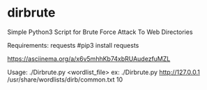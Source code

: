# dirbrute
Simple Python3 Script for Brute Force Attack To Web Directories

Requirements:
requests
#pip3 install requests

https://asciinema.org/a/x6v5mhhKb74xbRUAudezfuMZL

Usage:
./Dirbrute.py <target> <wordlist_file> <threads>
 ex: ./Dirbrute.py http://127.0.0.1 /usr/share/wordlists/dirb/common.txt 10
